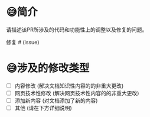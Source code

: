 # 😅简介

请描述该PR所涉及的代码和功能性上的调整以及修复的问题。

修复 # (issue)

# 😅涉及的修改类型

- [ ] 内容修改 (解决文档知识性内容的的非重大更改)
- [ ] 网页技术性修改 (解决网页技术性内容的的非重大更改)
- [ ] 添加新内容 (对文档添加了新的内容)
- [ ] 其他 (请在下方详细说明)
